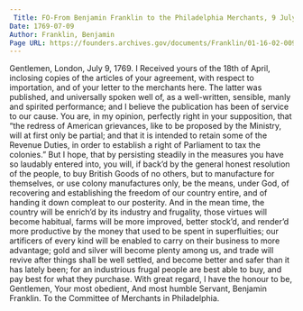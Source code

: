 ```yaml
---
 Title: FO-From Benjamin Franklin to the Philadelphia Merchants, 9 July 1769
Date: 1769-07-09
Author: Franklin, Benjamin
Page URL: https://founders.archives.gov/documents/Franklin/01-16-02-0090
---
```


Gentlemen,
London, July 9, 1769.
I Received yours of the 18th of April, inclosing copies of the articles of your agreement, with respect to importation, and of your letter to the merchants here. The latter was published, and universally spoken well of, as a well-written, sensible, manly and spirited performance; and I believe the publication has been of service to our cause. You are, in my opinion, perfectly right in your supposition, that “the redress of American grievances, like to be proposed by the Ministry, will at first only be partial; and that it is intended to retain some of the Revenue Duties, in order to establish a right of Parliament to tax the colonies.” But I hope, that by persisting steadily in the measures you have so laudably entered into, you will, if back’d by the general honest resolution of the people, to buy British Goods of no others, but to manufacture for themselves, or use colony manufactures only, be the means, under God, of recovering and establishing the freedom of our country entire, and of handing it down compleat to our posterity. And in the mean time, the country will be enrich’d by its industry and frugality, those virtues will become habitual, farms will be more improved, better stock’d, and render’d more productive by the money that used to be spent in superfluities; our artificers of every kind will be enabled to carry on their business to more advantage; gold and silver will become plenty among us, and trade will revive after things shall be well settled, and become better and safer than it has lately been; for an industrious frugal people are best able to buy, and pay best for what they purchase. With great regard, I have the honour to be, Gentlemen, Your most obedient, And most humble Servant,
Benjamin Franklin.
To the Committee of Merchants in Philadelphia.

